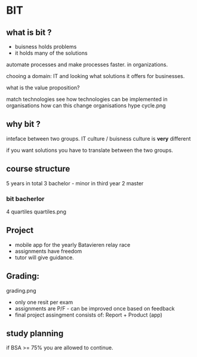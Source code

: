 # BIT

## what is bit ?

- buisness holds problems
- it holds many of the solutions

automate processes and make processes faster.
in organizations.

chooing a domain: IT
and looking what solutions it offers for businesses.


what is the value proposition?

match technologies
see how technologies can be implemented in organisations
how can this change organisations
hype cycle.png

## why bit ?

inteface between two groups.
IT culture / buisness culture is **very** different

if you want solutions you have to translate between the two groups.

## course structure

5 years in total
3 bachelor - minor in third year
2 master

### bit bacherlor

4 quartiles
quartiles.png

## Project

- mobile app for the yearly Batavieren relay race
- assignments have freedom
- tutor will give guidance.

## Grading:

grading.png

- only one resit per exam
- assignments are P/F - can be improved once based on feedback
- final project assingment consists of: Report + Product (app)


## study planning

if BSA >= 75% you are allowed to continue.